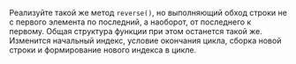
Реализуйте такой же метод `reverse()`, но выполняющий обход строки не с первого элемента по последний, а наоборот, от последнего к первому. Общая структура функции при этом останется такой же. Изменится начальный индекс, условие окончания цикла, сборка новой строки и формирование нового индекса в цикле.
